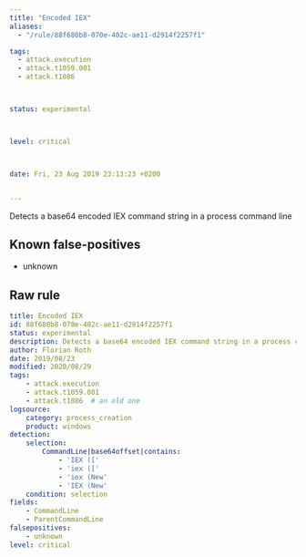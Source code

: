 ```yaml
---
title: "Encoded IEX"
aliases:
  - "/rule/88f680b8-070e-402c-ae11-d2914f2257f1"

tags:
  - attack.execution
  - attack.t1059.001
  - attack.t1086



status: experimental



level: critical



date: Fri, 23 Aug 2019 23:13:23 +0200


---
```


Detects a base64 encoded IEX command string in a process command line

<!--more-->


## Known false-positives

* unknown




## Raw rule
```yaml
title: Encoded IEX
id: 88f680b8-070e-402c-ae11-d2914f2257f1
status: experimental
description: Detects a base64 encoded IEX command string in a process command line
author: Florian Roth
date: 2019/08/23
modified: 2020/08/29
tags:
    - attack.execution
    - attack.t1059.001
    - attack.t1086  # an old one
logsource:
    category: process_creation
    product: windows
detection:
    selection:
        CommandLine|base64offset|contains:
            - 'IEX (['
            - 'iex (['
            - 'iex (New'
            - 'IEX (New'
    condition: selection
fields:
    - CommandLine
    - ParentCommandLine
falsepositives:
    - unknown
level: critical

```
